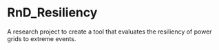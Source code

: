 # RnD_Resiliency
A research project to create a tool that evaluates the resiliency of power grids to extreme events.
